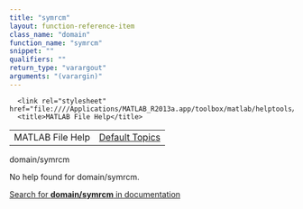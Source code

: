 ```yaml
---
title: "symrcm"
layout: function-reference-item
class_name: "domain"
function_name: "symrcm"
snippet: ""
qualifiers: ""
return_type: "varargout"
arguments: "(varargin)"
---
```


<html>
   <head>
      <meta http-equiv="Content-Type" content="text/html; charset=utf-8">
   
      <link rel="stylesheet" href="file:////Applications/MATLAB_R2013a.app/toolbox/matlab/helptools/private/helpwin.css">
      <title>MATLAB File Help</title>
   </head>
   <body>
      <!--Single-page help-->
      <table border="0" cellspacing="0" width="100%">
         <tr class="subheader">
            <td class="headertitle">MATLAB File Help</td>
            <td class="subheader-right"><a href="matlab:helpwin">Default Topics</a></td>
         </tr>
      </table>
      <div class="title">domain/symrcm</div>
      <!--No help found-->
      <p>No help found for <span class="helptopic">domain/symrcm</span>.
      </p>
      <p><a href="matlab:docsearch('domain/symrcm')">
            Search for <b>domain/symrcm</b> in documentation
            </a></p>
   </body>
</html>
